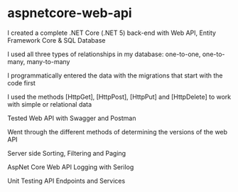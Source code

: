 # aspnetcore-web-api
I created a complete .NET Core (.NET 5) back-end with Web API, Entity Framework Core & SQL Database

I used all three types of relationships in my database: one-to-one, one-to-many, many-to-many

I programmatically entered the data with the migrations that start with the code first

I used the methods [HttpGet], [HttpPost], [HttpPut] and [HttpDelete] to work with simple or relational data

Tested Web API with Swagger and Postman

Went through the different methods of determining the versions of the web API

Server side Sorting, Filtering and Paging

AspNet Core Web API Logging with Serilog

Unit Testing API Endpoints and Services
